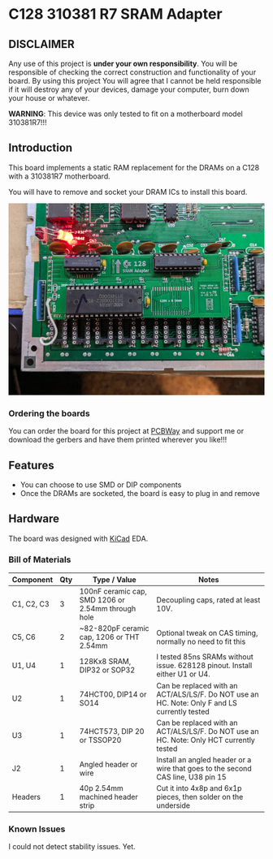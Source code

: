 # C128 310381 R7 SRAM Adapter

## DISCLAIMER

Any use of this project is **under your own responsibility**.
You will be responsible of checking the correct construction and functionality of your board.
By using this project You will agree that I cannot be held responsible if it will destroy any of your devices, damage your computer, burn down your house or whatever.

**WARNING**: This device was only tested to fit on a motherboard model 310381R7!!!

## Introduction

This board implements a static RAM replacement for the DRAMs on a C128 with a 310381R7 motherboard.

You will have to remove and socket your DRAM ICs to install this board.

![Rev. 0 board installed in a C128](pics/rev0_installed.jpg)

### Ordering the boards

You can order the board for this project at [PCBWay](https://www.pcbway.com/project/shareproject/TODO.html) and support me or download 
the gerbers and have them printed wherever you like!!!

## Features

- You can choose to use SMD or DIP components
- Once the DRAMs are socketed, the board is easy to plug in and remove

## Hardware

The board was designed with [KiCad](https://kicad.org/) EDA.

### Bill of Materials

| Component              | Qty | Type / Value                                            | Notes                                                                |
| ---------------------- | --- | ------------------------------------------------------- | -------------------------------------------------------------------- |
| C1, C2, C3             |  3  | 100nF ceramic cap, SMD 1206 or 2.54mm through hole      | Decoupling caps, rated at least 10V.                                 |
| C5, C6                 |  2  | ~82-820pF ceramic cap, 1206 or THT 2.54mm               | Optional tweak on CAS timing, normally no need to fit this           |
| U1, U4                 |  1  | 128Kx8 SRAM, DIP32 or SOP32      | I tested 85ns SRAMs without issue. 628128 pinout. Install either U1 or U4.                  |
| U2                     |  1  | 74HCT00, DIP14 or SO14           | Can be replaced with an ACT/ALS/LS/F. Do NOT use an HC. Note: Only F and LS currently tested|
| U3                     |  1  | 74HCT573, DIP 20 or TSSOP20      | Can be replaced with an ACT/ALS/LS/F. Do NOT use an HC. Note: Only HCT currently tested     |
| J2                     |  1  | Angled header or wire            | Install an angled header or a wire that goes to the second CAS line, U38 pin 15             |
| Headers                |  1  | 40p 2.54mm machined header strip | Cut it into 4x8p and 6x1p pieces, then solder on the underside                              |

### Known Issues

I could not detect stability issues. Yet.
